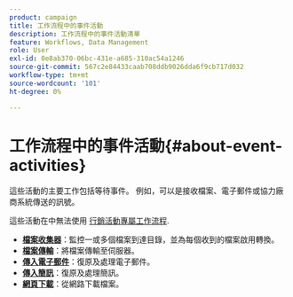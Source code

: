 ```yaml
---
product: campaign
title: 工作流程中的事件活動
description: 工作流程中的事件活動清單
feature: Workflows, Data Management
role: User
exl-id: 0e8ab370-06bc-431e-a685-310ac54a1246
source-git-commit: 567c2e84433caab708ddb9026dda6f9cb717d032
workflow-type: tm+mt
source-wordcount: '101'
ht-degree: 0%

---
```


# 工作流程中的事件活動{#about-event-activities}

這些活動的主要工作包括等待事件。 例如，可以是接收檔案、電子郵件或協力廠商系統傳送的訊號。

這些活動在中無法使用 [行銷活動專屬工作流程](campaign-workflows.md).


* **[檔案收集器](file-collector.md)**：監控一或多個檔案到達目錄，並為每個收到的檔案啟用轉換。
* **[檔案傳輸](file-transfer.md)**：將檔案傳輸至伺服器。
* **[傳入電子郵件](inbound-emails.md)**：復原及處理電子郵件。
* **[傳入簡訊](inbound-sms.md)**：復原及處理簡訊。
* **[網頁下載](web-download.md)**：從網路下載檔案。
